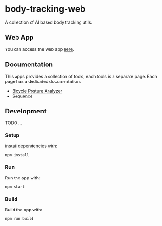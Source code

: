 # body-tracking-web
 A collection of AI based body tracking utils.

## Web App

You can access the web app [here](https://lucaciucci.github.io/body-tracking-web/app/).

## Documentation

This apps provides a collection of tools, each tools is a separate page.
Each page has a dedicated documentation:
 - [Bicycle Posture Analyzer](./apps/bicycle_posture_analyzer/)
 - [Sequence](./apps/sequence/)

## Development

TODO ...

### Setup

Install dependencies with:
```sh
npm install
```

### Run

Run the app with:
```sh
npm start
```

### Build

Build the app with:
```sh
npm run build
```